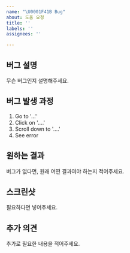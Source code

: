 ```yaml
---
name: "\U0001F41B Bug"
about: 도움 요청
title: ''
labels: ''
assignees: ''

---
```


## 버그 설명
무슨 버그인지 설명해주세요.

## 버그 발생 과정
1. Go to '...'
2. Click on '....'
3. Scroll down to '....'
4. See error

## 원하는 결과
버그가 없다면, 원래 어떤 결과여야 하는지 적어주세요.

## 스크린샷
필요하다면 넣어주세요.

## 추가 의견
추가로 필요한 내용을 적어주세요.
